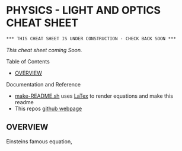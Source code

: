# PHYSICS - LIGHT AND OPTICS CHEAT SHEET

```txt
*** THIS CHEAT SHEET IS UNDER CONSTRUCTION - CHECK BACK SOON ***
```

_This cheat sheet coming Soon._

Table of Contents

* [OVERVIEW](https://github.com/JeffDeCola/my-cheat-sheets/blob/master/other/stem/science/physical-science/physics-cheat-sheet/light-and-optics.md#overview)

Documentation and Reference

* [make-README.sh](https://github.com/JeffDeCola/my-cheat-sheets/blob/master/other/stem/science/physical-science/physics-cheat-sheet/make-README.sh)
  uses
  [LaTex](https://github.com/JeffDeCola/my-cheat-sheets/tree/master/software/development/languages/latex-cheat-sheet)
  to render equations and make this readme
* This repos
  [github webpage](https://jeffdecola.github.io/my-cheat-sheets/)

## OVERVIEW

Einsteins famous equation,

<p align="center"><img src="svgs/3abb8c75967ebfdd6439c56912f3d75a.svg?invert_in_darkmode" align="middle" width="63.09925874999999pt" height="14.202794099999998pt" /></p>
